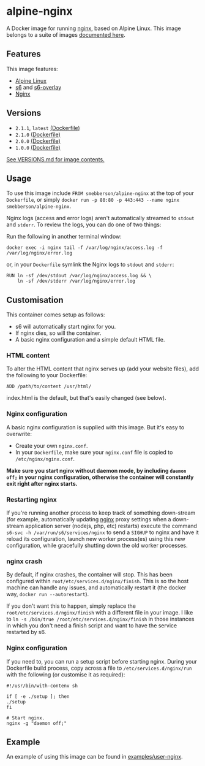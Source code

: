 # alpine-nginx

A Docker image for running [nginx][nginx], based on Alpine Linux.
This image belongs to a suite of images [documented here][dockeralpine].

## Features

This image features:

- [Alpine Linux][alpinelinux]
- [s6][s6] and [s6-overlay][s6overlay]
- [Nginx][nginx]

## Versions

- `2.1.1`, `latest` [(Dockerfile)](https://github.com/smebberson/docker-alpine/blob/master/alpine-nginx/Dockerfile)
- `2.1.0` [(Dockerfile)](https://github.com/smebberson/docker-alpine/blob/40f6de779f5d2ea0ea3f5f36a8942aa49f238304/alpine-nginx/Dockerfile)
- `2.0.0` [(Dockerfile)](https://github.com/smebberson/docker-alpine/blob/d40c123d03bcf6d658ba003dcff78a062f0a3ba0/alpine-nginx/Dockerfile)
- `1.0.0` [(Dockerfile)](https://github.com/smebberson/docker-alpine/blob/faf86102b13d00784b9ae4c11727c5366d0e7907/alpine-nginx/Dockerfile)

[See VERSIONS.md for image contents.](https://github.com/smebberson/docker-alpine/blob/master/alpine-nginx/VERSIONS.md)

## Usage

To use this image include `FROM smebberson/alpine-nginx` at the top of your `Dockerfile`, or simply `docker run -p 80:80 -p 443:443 --name nginx smebberson/alpine-nginx`.

Nginx logs (access and error logs) aren't automatically streamed to `stdout` and `stderr`. To review the logs, you can do one of two things:

Run the following in another terminal window:

```
docker exec -i nginx tail -f /var/log/nginx/access.log -f /var/log/nginx/error.log
```

or, in your `Dockerfile` symlink the Nginx logs to `stdout` and `stderr`:

```
RUN ln -sf /dev/stdout /var/log/nginx/access.log && \
    ln -sf /dev/stderr /var/log/nginx/error.log
```

## Customisation

This container comes setup as follows:

- s6 will automatically start nginx for you.
- If nginx dies, so will the container.
- A basic nginx configuration and a simple default HTML file.

### HTML content

To alter the HTML content that nginx serves up (add your website files), add the following to your Dockerfile:

```
ADD /path/to/content /usr/html/
```

index.html is the default, but that's easily changed (see below).

### Nginx configuration

A basic nginx configuration is supplied with this image. But it's easy to overwrite:

- Create your own `nginx.conf`.
- In your `Dockerfile`, make sure your `nginx.conf` file is copied to `/etc/nginx/nginx.conf`.

**Make sure you start nginx without daemon mode, by including `daemon off;` in your nginx configuration, otherwise the container will constantly exit right after nginx starts.**

### Restarting nginx

If you're running another process to keep track of something down-stream (for example, automatically updating [nginx][nginx] proxy settings when a down-stream application server (nodejs, php, etc) restarts) execute the command `s6-svc -h /var/run/s6/services/nginx` to send a `SIGHUP` to nginx and have it reload its configuration, launch new worker process(es) using this new configuration, while gracefully shutting down the old worker processes.

### nginx crash

By default, if nginx crashes, the container will stop. This has been configured within `root/etc/services.d/nginx/finish`. This is so the host machine can handle any issues, and automatically restart it (the docker way, `docker run --autorestart`).

If you don't want this to happen, simply replace the `root/etc/services.d/nginx/finish` with a different file in your image. I like to `ln -s /bin/true /root/etc/services.d/nginx/finish` in those instances in which you don't need a finish script and want to have the service restarted by s6.

### Nginx configuration

If you need to, you can run a setup script before starting nginx. During your Dockerfile build process, copy across a file to `/etc/services.d/nginx/run` with the following (or customise it as required):

```
#!/usr/bin/with-contenv sh

if [ -e ./setup ]; then
./setup
fi

# Start nginx.
nginx -g "daemon off;"
```

## Example

An example of using this image can be found in [examples/user-nginx][example].

[alpinelinux]: https://www.alpinelinux.org/
[consul]: https://consul.io/
[s6]: http://www.skarnet.org/software/s6/
[s6overlay]: https://github.com/just-containers/s6-overlay
[dockeralpine]: https://github.com/smebberson/docker-alpine
[nginx]: http://nginx.org/
[example]: https://github.com/smebberson/docker-alpine/tree/master/examples/user-nginx
